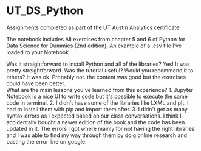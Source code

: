 # UT_DS_Python
Assignments completed as part of the UT Austin Analytics certificate

The notebook includes All exercises from chapter 5 and 6 of Python for Data Science for Dummies (2nd edition). 
An example of a .csv file I've loaded to your Notebook

Was it straightforward to install Python and all of the libraries? Yes! It was pretty streightforward. 
Was the tutorial useful? Would you recommend it to others? It was ok. Probably not. the content was good but the exercises could have been better.  
What are the main lessons you've learned from this experience? 
    1. Jupyter Notebook is a nice UI to write code but it's possible to execute the same code in terminal. 
    2.  I didn't have some of the libraries like LXML and plt. I had to install them with pip and import them after.
    3. I didn't get as many syntax errors as I expected based on our class conversations. I think I accidentally bought a newer edition of the book 
    and the code has been updated in it. The errors I got where mainly for not having the right libraries and I was able to find my way through them
    by doig online research and pasting the error line on google. 
